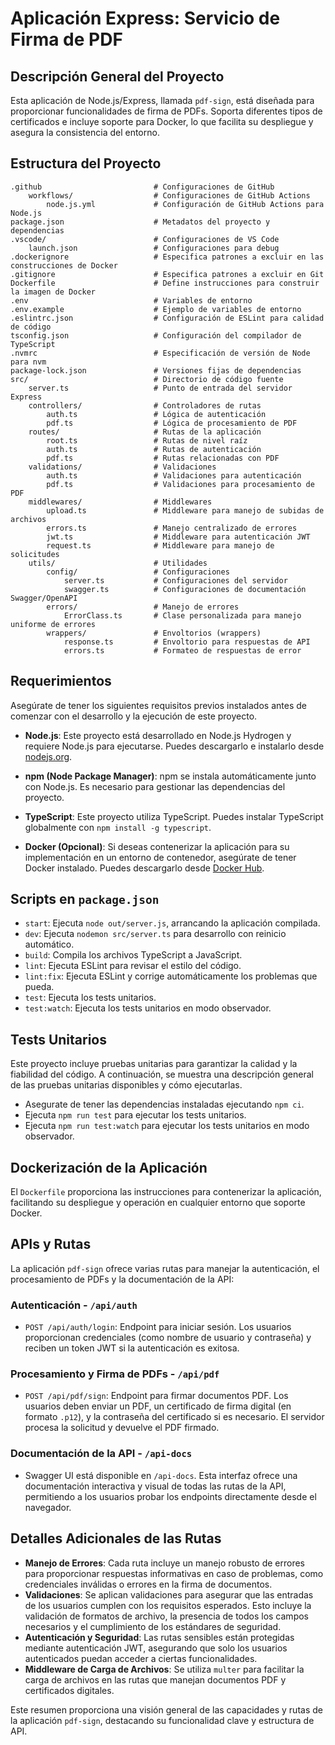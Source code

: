 # Aplicación Express: Servicio de Firma de PDF

## Descripción General del Proyecto

Esta aplicación de Node.js/Express, llamada `pdf-sign`, está diseñada para proporcionar funcionalidades de firma de PDFs. Soporta diferentes tipos de certificados e incluye soporte para Docker, lo que facilita su despliegue y asegura la consistencia del entorno.

## Estructura del Proyecto

```
.github                         # Configuraciones de GitHub
    workflows/                  # Configuraciones de GitHub Actions
        node.js.yml             # Configuración de GitHub Actions para Node.js
package.json                    # Metadatos del proyecto y dependencias
.vscode/                        # Configuraciones de VS Code
    launch.json                 # Configuraciones para debug
.dockerignore                   # Especifica patrones a excluir en las construcciones de Docker
.gitignore                      # Especifica patrones a excluir en Git
Dockerfile                      # Define instrucciones para construir la imagen de Docker
.env                            # Variables de entorno
.env.example                    # Ejemplo de variables de entorno
.eslintrc.json                  # Configuración de ESLint para calidad de código
tsconfig.json                   # Configuración del compilador de TypeScript
.nvmrc                          # Especificación de versión de Node para nvm    
package-lock.json               # Versiones fijas de dependencias
src/                            # Directorio de código fuente
    server.ts                   # Punto de entrada del servidor Express     
    controllers/                # Controladores de rutas
        auth.ts                 # Lógica de autenticación
        pdf.ts                  # Lógica de procesamiento de PDF
    routes/                     # Rutas de la aplicación
        root.ts                 # Rutas de nivel raíz
        auth.ts                 # Rutas de autenticación
        pdf.ts                  # Rutas relacionadas con PDF
    validations/                # Validaciones
        auth.ts                 # Validaciones para autenticación
        pdf.ts                  # Validaciones para procesamiento de PDF    
    middlewares/                # Middlewares
        upload.ts               # Middleware para manejo de subidas de archivos
        errors.ts               # Manejo centralizado de errores
        jwt.ts                  # Middleware para autenticación JWT
        request.ts              # Middleware para manejo de solicitudes
    utils/                      # Utilidades
        config/                 # Configuraciones
            server.ts           # Configuraciones del servidor
            swagger.ts          # Configuraciones de documentación Swagger/OpenAPI
        errors/                 # Manejo de errores
            ErrorClass.ts       # Clase personalizada para manejo uniforme de errores
        wrappers/               # Envoltorios (wrappers)
            response.ts         # Envoltorio para respuestas de API
            errors.ts           # Formateo de respuestas de error
```

## Requerimientos

Asegúrate de tener los siguientes requisitos previos instalados antes de comenzar con el desarrollo y la ejecución de este proyecto.

- **Node.js**: Este proyecto está desarrollado en Node.js Hydrogen y requiere Node.js para ejecutarse. Puedes descargarlo e instalarlo desde [nodejs.org](https://nodejs.org/).

- **npm (Node Package Manager)**: npm se instala automáticamente junto con Node.js. Es necesario para gestionar las dependencias del proyecto.

- **TypeScript**: Este proyecto utiliza TypeScript. Puedes instalar TypeScript globalmente con `npm install -g typescript`.

- **Docker (Opcional)**: Si deseas contenerizar la aplicación para su implementación en un entorno de contenedor, asegúrate de tener Docker instalado. Puedes descargarlo desde [Docker Hub](https://hub.docker.com/).


## Scripts en `package.json`

- `start`: Ejecuta `node out/server.js`, arrancando la aplicación compilada.
- `dev`: Ejecuta `nodemon src/server.ts` para desarrollo con reinicio automático.
- `build`: Compila los archivos TypeScript a JavaScript.
- `lint`: Ejecuta ESLint para revisar el estilo del código.
- `lint:fix`: Ejecuta ESLint y corrige automáticamente los problemas que pueda.
- `test`: Ejecuta los tests unitarios.
- `test:watch`: Ejecuta los tests unitarios en modo observador.

## Tests Unitarios
Este proyecto incluye pruebas unitarias para garantizar la calidad y la fiabilidad del código. A continuación, se muestra una descripción general de las pruebas unitarias disponibles y cómo ejecutarlas.

- Asegurate de tener las dependencias instaladas ejecutando `npm ci`.
- Ejecuta `npm run test` para ejecutar los tests unitarios.
- Ejecuta `npm run test:watch` para ejecutar los tests unitarios en modo observador.


## Dockerización de la Aplicación

El `Dockerfile` proporciona las instrucciones para contenerizar la aplicación, facilitando su despliegue y operación en cualquier entorno que soporte Docker.

## APIs y Rutas

La aplicación `pdf-sign` ofrece varias rutas para manejar la autenticación, el procesamiento de PDFs y la documentación de la API:

### Autenticación - `/api/auth`

- `POST /api/auth/login`: Endpoint para iniciar sesión. Los usuarios proporcionan credenciales (como nombre de usuario y contraseña) y reciben un token JWT si la autenticación es exitosa.

### Procesamiento y Firma de PDFs - `/api/pdf`

- `POST /api/pdf/sign`: Endpoint para firmar documentos PDF. Los usuarios deben enviar un PDF, un certificado de firma digital (en formato `.p12`), y la contraseña del certificado si es necesario. El servidor procesa la solicitud y devuelve el PDF firmado.

### Documentación de la API - `/api-docs`

- Swagger UI está disponible en `/api-docs`. Esta interfaz ofrece una documentación interactiva y visual de todas las rutas de la API, permitiendo a los usuarios probar los endpoints directamente desde el navegador.

## Detalles Adicionales de las Rutas

- **Manejo de Errores**: Cada ruta incluye un manejo robusto de errores para proporcionar respuestas informativas en caso de problemas, como credenciales inválidas o errores en la firma de documentos.
- **Validaciones**: Se aplican validaciones para asegurar que las entradas de los usuarios cumplen con los requisitos esperados. Esto incluye la validación de formatos de archivo, la presencia de todos los campos necesarios y el cumplimiento de los estándares de seguridad.
- **Autenticación y Seguridad**: Las rutas sensibles están protegidas mediante autenticación JWT, asegurando que solo los usuarios autenticados puedan acceder a ciertas funcionalidades.
- **Middleware de Carga de Archivos**: Se utiliza `multer` para facilitar la carga de archivos en las rutas que manejan documentos PDF y certificados digitales.

Este resumen proporciona una visión general de las capacidades y rutas de la aplicación `pdf-sign`, destacando su funcionalidad clave y estructura de API.
